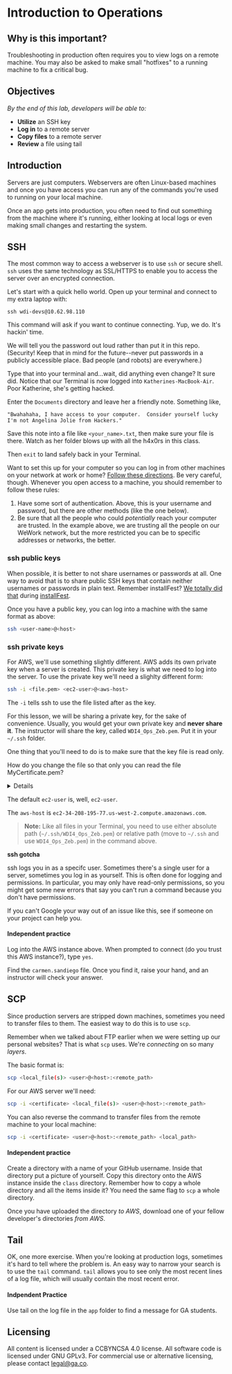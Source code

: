 <!--Actually 9:50 WDI2-->

<!--9:40 WDI3 -->
<!--9:40 5 minutes -->

<!--Hook: Think back to day 1.  Remember all that talk of the 7 layers of computer networking?  We talked briefly about the "Application" layer.  Long enough to mention that the "Application" layer indicates the type of data we're sending.  90% of the time as a web developer, you will be communicating with the HTTP or HTTPS type.  But we've already talked about sending Postgres traffic, Mongo traffic, and today we'll talk about a very special type of traffic--the type that lets you log in remotely to another machine...say, a web server.  -->

<!--Stress throughout this class to Read, Search, Ask...especially Read.  These directions are written approximately as clearly as new documentation.  Devs will need to put all the pieces of the puzzle together themselves without any external explanation. -->

# Introduction to Operations 

## Why is this important?

Troubleshooting in production often requires you to view logs on a remote machine. You may also be asked to 
make small "hotfixes" to a running machine to fix a critical bug.
 
## Objectives

*By the end of this lab, developers will be able to:*
* __Utilize__ an SSH key
* __Log in__ to a remote server 
* __Copy files__ to a remote server
* __Review__ a file using tail

## Introduction

Servers are just computers. Webservers are often Linux-based machines and once you have access you can run 
any of the commands you're used to running on your local machine. 

Once an app gets into production, you often need to find out something from the machine where it's running,
either looking at local logs or even making small changes and restarting the system.

<!--9:53-->

<!--9:44 WDI3 -->
<!--9:45 10 minutes -->

## SSH 

The most common way to access a webserver is to use `ssh` or secure shell. `ssh` uses the same technology as 
SSL/HTTPS to enable you to access the server over an encrypted connection. 

Let's start with a quick hello world.  Open up your terminal and connect to my extra laptop with:

`ssh wdi-devs@10.62.98.110`

This command will ask if you want to continue connecting.  Yup, we do.  It's hackin' time.

We will tell you the password out loud rather than put it in this repo.  (Security!  Keep that in mind for the future--never put passwords in a publicly accessible place.  Bad people (and robots) are everywhere.)

Type that into your terminal and...wait, did anything even change?  It sure did.  Notice that our Terminal is now logged into `Katherines-MacBook-Air`.  Poor Katherine, she's getting hacked.

Enter the `Documents` directory and leave her a friendly note.  Something like, 

`"Bwahahaha, I have access to your computer.  Consider yourself lucky I'm not Angelina Jolie from Hackers."`

Save this note into a file like `<your_name>.txt`, then make sure your file is there.  Watch as her folder blows up with all the h4x0rs in this class.  

Then `exit` to land safely back in your Terminal.

<!--9:54 WDI3 -->

Want to set this up for your computer so you can log in from other machines on your network at work or home?  [Follow these directions](https://support.apple.com/kb/PH18726?locale=en_US).  Be very careful, though.  Whenever you open access to a machine, you should remember to follow these rules:

1. Have some sort of authentication.  Above, this is your username and password, but there are other methods (like the one below).
2. Be sure that all the people who could *potentially* reach your computer are trusted.  In the example above, we are trusting all the people on our WeWork network, but the more restricted you can be to specific addresses or networks, the better.

### ssh public keys

When possible, it is better to not share usernames or passwords at all.  One way to avoid that is to share public SSH keys that contain neither usernames or passwords in plain text.  Remember installFest?  [We totally did that](https://help.github.com/articles/generating-an-ssh-key/) during [installFest](https://github.com/den-materials/installFest/blob/master/mac-dev-tools.md).

<!--Raise your hand if you realized that's what you were doing.  -->

Once you have a public key, you can log into a machine with the same format as above: 

```bash
ssh <user-name>@<host>
```

<!--9:55 10 minutes -->

### ssh private keys

For AWS, we'll use something slightly different. AWS adds its own private key when a server is created. 
This private key is what we need to log into the server. To use the private key we'll need a slighlty different form:

```bash
ssh -i <file.pem> <ec2-user>@<aws-host>
```

The ``-i`` tells ssh to use the file listed after as the key.

<!--WDI3 10:03 when turning over to devs -->
<!--Actually 10:06 WDI2-->

For this lesson, we will be sharing a private key, for the sake of convenience.  Usually, you would get your own private key and **never share it**.  The instructor will share the key, called `WDI4_Ops_Zeb.pem`.  Put it in your `~/.ssh` folder.

One thing that you'll need to do is to make sure that the key file is read only.

How do you change the file so that only you can read the file MyCertificate.pem?
<details>
 <p>`chmod 400 MyCertificate.pem`</p>
</details>

The default `ec2-user` is, well, `ec2-user`.

The `aws-host` is `ec2-34-208-195-77.us-west-2.compute.amazonaws.com`.

>**Note:** Like all files in your Terminal, you need to use either absolute path (`~/.ssh/WDI4_Ops_Zeb.pem`) or relative path (move to `~/.ssh` and use `WDI4_Ops_Zeb.pem`) in the command above.

__ssh gotcha__

ssh logs you in as a specifc user. Sometimes there's a single user for a server, sometimes you log in as 
yourself. This is often done for logging and permissions. In particular, you may only have read-only 
permissions, so you might get some new errors that say you can't run a command because you don't have permissions.

If you can't Google your way out of an issue like this, see if someone on your project can help you.

#### Independent practice

Log into the AWS instance above.  When prompted to connect (do you trust this AWS instance?), type `yes`.

Find the ``carmen.sandiego`` file.  Once you find it, raise your hand, and an instructor will check your answer.

<!--Actually 10:42, That ssh-i took FOREVER for devs to get -->
<!--10:35 WDI3 -->

<!--10:05 10 minutes -->

## SCP 

Since production servers are stripped down machines, sometimes you need to transfer files to them.
The easiest way to do this is to use ``scp``.

Remember when we talked about FTP earlier when we were setting up our personal websites?  That is what `scp` uses.  We're *connecting* on so many *layers*.

The basic format is:
```bash
scp <local_file(s)> <user>@<host>:<remote_path>
```

For our AWS server we'll need:
```bash
scp -i <certificate> <local_file(s)> <user>@<host>:<remote_path>
```

You can also reverse the command to transfer files from the remote machine to your local machine:
```bash
scp -i <certificate> <user>@<host>:<remote_path> <local_path> 
```

<!--10:43 turning over to devs -->

#### Independent practice

Create a directory with a name of your GitHub username. Inside that directory put a picture of yourself. Copy this directory onto the AWS instance inside the `class` directory.  Remember how to copy a whole directory and all the items inside it?  You need the same flag to `scp` a whole directory.

Once you have uploaded the directory *to AWS*, download one of your fellow developer's directories *from AWS*.

<!--Actually 11:10 WDI2-->
<!--WDI3 10:57 -->

<!--10:15 5 minutes -->

## Tail

OK, one more exercise.  When you're looking at production logs, sometimes it's hard to tell where the problem is.  An easy way to narrow your search is to use the ``tail`` command.  `tail` allows you to see only the most recent lines of a log file, which will usually contain the most recent error.

#### Indpendent Practice 

Use tail on the log file in the `app` folder to find a message for GA students.

<!--11:05 WDI3 after all scps unblocked -->
<!--Actually 11:15 -->

## Licensing

All content is licensed under a CC­BY­NC­SA 4.0 license.
All software code is licensed under GNU GPLv3. For commercial use or alternative licensing, please contact legal@ga.co.
